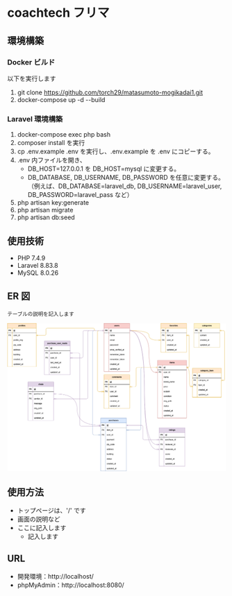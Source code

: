 # coachtech フリマ

## 環境構築

### Docker ビルド

以下を実行します

1. git clone https://github.com/torch29/matasumoto-mogikadai1.git
2. docker-compose up -d --build

### Laravel 環境構築

1. docker-compose exec php bash
2. composer install を実行
3. cp .env.example .env を実行し、.env.example を .env にコピーする。
4. .env 内ファイルを開き、
   - DB_HOST=127.0.0.1 を DB_HOST=mysql に変更する。
   - DB_DATABASE, DB_USERNAME, DB_PASSWORD を任意に変更する。
     （例えば、DB_DATABASE=laravel_db, DB_USERNAME=laravel_user, DB_PASSWORD=laravel_pass など）
5. php artisan key:generate
6. php artisan migrate
7. php artisan db:seed

## 使用技術

- PHP 7.4.9
- Laravel 8.83.8
- MySQL 8.0.26

## ER 図

```
テーブルの説明を記入します
```

![ER図](ER.drawio.png)

## 使用方法

- トップページは、'/' です
- 画面の説明など
- ここに記入します
  - 記入します

## URL

- 開発環境：http://localhost/
- phpMyAdmin：http://localhost:8080/
